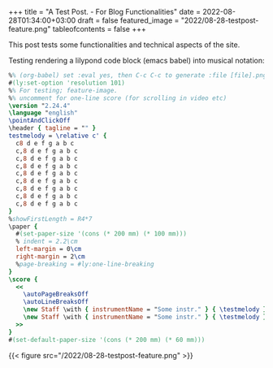 +++
title = "A Test Post. - For Blog Functionalities"
date = 2022-08-28T01:34:00+03:00
draft = false
featured_image = "2022/08-28-testpost-feature.png"
tableofcontents = false
+++

This post tests some functionalities and technical aspects of the site.

Testing rendering a lilypond code block (emacs babel) into musical notation:

```lilypond
%% (org-babel) set :eval yes, then C-c C-c to generate :file [file].png
#(ly:set-option 'resolution 101)
%% For testing; feature-image.
%% uncomment for one-line score (for scrolling in video etc)
\version "2.24.4"
\language "english"
\pointAndClickOff
\header { tagline = "" }
testmelody = \relative c' {
  c8 d e f g a b c
  c,8 d e f g a b c
  c,8 d e f g a b c
  c,8 d e f g a b c
  c,8 d e f g a b c
  c,8 d e f g a b c
  c,8 d e f g a b c
  c,8 d e f g a b c
  c,8 d e f g a b c
}
%showFirstLength = R4*7
\paper {
  #(set-paper-size '(cons (* 200 mm) (* 100 mm)))
  % indent = 2.2\cm
  left-margin = 0\cm
  right-margin = 2\cm
  %page-breaking = #ly:one-line-breaking
}
\score {
  <<
    \autoPageBreaksOff
    \autoLineBreaksOff
    \new Staff \with { instrumentName = "Some instr." } { \testmelody }
    \new Staff \with { instrumentName = "Some instr." } { \testmelody }
  >>
}
#(set-default-paper-size '(cons (* 200 mm) (* 60 mm)))
```

{{< figure src="/2022/08-28-testpost-feature.png" >}}
